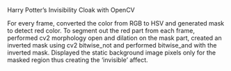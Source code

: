 Harry Potter’s Invisibility Cloak with OpenCV

For every frame, converted the color from RGB to HSV and generated mask to detect red color.
To segment out the red part from each frame, performed cv2 morphology open and dilation on the mask part, created an inverted mask using cv2 bitwise_not and performed bitwise_and with the inverted mask.
Displayed the static background image pixels only for the masked region thus creating the ‘invisible’ affect.
